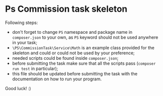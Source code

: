 # Ps Commission task skeleton

Following steps:
- don't forget to change `PS` namespace and package name in `composer.json`
 to your own, as `PS` keyword should not be used anywhere in your task;
- `\PS\CommissionTask\Service\Math` is an example class provided for the skeleton and could or could not be used by your preference;
- needed scripts could be found inside `composer.json`;
- before submitting the task make sure that all the scripts pass (`composer run test` in particular);
- this file should be updated before submitting the task with the documentation on how to run your program.

Good luck! :)
